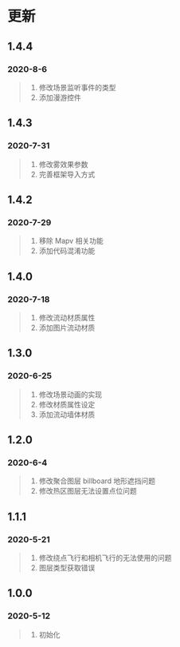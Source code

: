 # 更新

## 1.4.4

### 2020-8-6

> 1. 修改场景监听事件的类型
> 2. 添加漫游控件

## 1.4.3

### 2020-7-31

> 1. 修改雾效果参数
> 2. 完善框架导入方式

## 1.4.2

### 2020-7-29

> 1. 移除 Mapv 相关功能
> 2. 添加代码混淆功能

## 1.4.0

### 2020-7-18

> 1. 修改流动材质属性
> 2. 添加图片流动材质

## 1.3.0

### 2020-6-25

> 1. 修改场景动画的实现
> 2. 修改材质属性设定
> 3. 添加流动墙体材质

## 1.2.0

### 2020-6-4

> 1. 修改聚合图层 billboard 地形遮挡问题
> 2. 修改热区图层无法设置点位问题

## 1.1.1

### 2020-5-21

> 1. 修改绕点飞行和相机飞行的无法使用的问题
> 2. 图层类型获取错误

## 1.0.0

### 2020-5-12

> 1. 初始化
